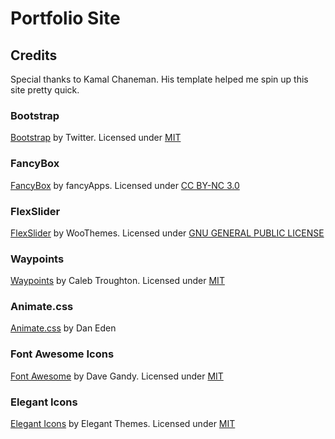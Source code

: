 # Portfolio Site

## Credits

Special thanks to Kamal Chaneman. His template helped me spin up this site pretty quick.

### Bootstrap

[Bootstrap](https://getbootstrap.com/) by Twitter. Licensed under [MIT](https://github.com/twbs/bootstrap/blob/master/LICENSE)

### FancyBox

[FancyBox](https://fancyapps.com/fancybox/) by fancyApps. Licensed under [CC BY-NC 3.0](https://creativecommons.org/licenses/by-nc/3.0/)

### FlexSlider

[FlexSlider](https://www.woothemes.com/flexslider/) by WooThemes. Licensed under [GNU GENERAL PUBLIC LICENSE](https://github.com/woothemes/FlexSlider/blob/master/LICENSE.md)

### Waypoints

[Waypoints](https://github.com/imakewebthings/waypoints) by Caleb Troughton. Licensed under [MIT](https://github.com/imakewebthings/waypoints/blog/master/licenses.txt)

### Animate.css

[Animate.css](https://daneden.github.io/animate.css/) by Dan Eden

### Font Awesome Icons 

[Font Awesome](https://fortawesome.github.io/Font-Awesome/) by Dave Gandy. Licensed under [MIT](https://opensource.org/licenses/mit-license.html)

### Elegant Icons 

[Elegant Icons](https://www.elegantthemes.com/blog/resources/elegant-icon-font/) by Elegant Themes. Licensed under [MIT](https://opensource.org/licenses/mit-license.html)

